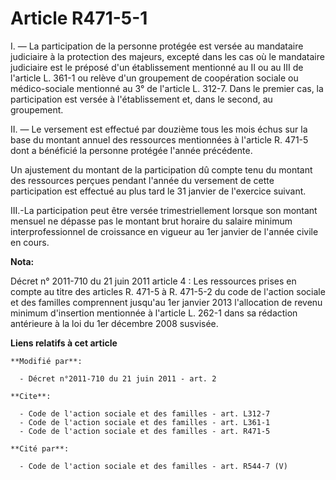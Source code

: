 # Article R471-5-1

I. ― La participation de la personne protégée est versée au mandataire judiciaire à la protection des majeurs, excepté dans
les cas où le mandataire judiciaire est le préposé d'un établissement mentionné au II ou au III de l'article L. 361-1 ou
relève d'un groupement de coopération sociale ou médico-sociale mentionné au 3° de l'article L. 312-7. Dans le premier cas,
la participation est versée à l'établissement et, dans le second, au groupement. 

II. ― Le versement est effectué par douzième tous les mois échus sur la base du montant annuel des ressources mentionnées à
l'article R. 471-5 dont a bénéficié la personne protégée l'année précédente. 

Un ajustement du montant de la participation dû compte tenu du montant des ressources perçues pendant l'année du versement de
cette participation est effectué au plus tard le 31 janvier de l'exercice suivant. 

III.-La participation peut être versée trimestriellement lorsque son montant mensuel ne dépasse pas le montant brut horaire
du salaire minimum interprofessionnel de croissance en vigueur au 1er janvier de l'année civile en cours.

**Nota:**

Décret n° 2011-710 du 21 juin 2011 article 4 : Les ressources prises en compte au titre des articles R. 471-5 à R. 471-5-2 du
code de l'action sociale et des familles comprennent jusqu'au 1er janvier 2013 l'allocation de revenu minimum d'insertion
mentionnée à l'article L. 262-1 dans sa rédaction antérieure à la loi du 1er décembre 2008 susvisée.

**Liens relatifs à cet article**

	**Modifié par**:

	  - Décret n°2011-710 du 21 juin 2011 - art. 2

	**Cite**:

	  - Code de l'action sociale et des familles - art. L312-7
	  - Code de l'action sociale et des familles - art. L361-1
	  - Code de l'action sociale et des familles - art. R471-5

	**Cité par**:

	  - Code de l'action sociale et des familles - art. R544-7 (V)
